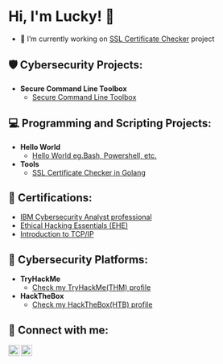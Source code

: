 <h1>Hi, I'm Lucky! 👋 </h1>


- 🔭 I’m currently working on [SSL Certificate Checker](https://github.com/cyberthirty/SSL-Certificate-Checker) project
  
<h2>🛡️ Cybersecurity Projects:</h2>

- <b>Secure Command Line Toolbox</b>
  - [Secure Command Line Toolbox](https://github.com/cyberthirty/Secure-Command-Line-Toolbox/blob/main/Secure%20Command%20Line%20Toolbox.md)

<h2>💻 Programming and Scripting Projects:</h2>

- <b>Hello World</b>
  - [Hello World eg.Bash, Powershell, etc.](https://github.com/cyberthirty/Hello-World)
- <b>Tools</b>
  - [SSL Certificate Checker in Golang](https://github.com/cyberthirty/SSL-Certificate-Checker)

<h2>📜 Certifications:</h2>

- [IBM Cybersecurity Analyst professional](https://www.credly.com/badges/38fd0f82-7511-4864-8e00-4788ec814e17/linked_in_profile?trk=public_profile_see-credential)
- [Ethical Hacking Essentials (EHE)](https://coursera.org/verify/SX564QHSGSKL?trk=public_profile_see-credential)
- [Introduction to TCP/IP](https://coursera.org/verify/AE4UCM7S3EZY?trk=public_profile_see-credential)


<h2>🔐 Cybersecurity Platforms: </h2>

- <b>TryHackMe</b>
  - [Check my TryHackMe(THM) profile](https://tryhackme.com/p/cyber30)
- <b>HackTheBox</b>
  - [Check my HackTheBox(HTB) profile](https://tryhackme.com/p/cyber30)

<h2> 🤳 Connect with me:</h2>

[<img align="left" alt="cyberthirty30 | Twitter" width="22px" src="https://cdn.jsdelivr.net/npm/simple-icons@v3/icons/twitter.svg" />][twitter]
[<img align="left" alt="Cyber30 | LinkedIn" width="22px" src="https://cdn.jsdelivr.net/npm/simple-icons@v3/icons/linkedin.svg" />][linkedin]

[twitter]: https://twitter.com/cyberthirty30
[linkedin]: https://linkedin.com/in/cyber30

<!--
**cyberthirty/cyberthirty** is a ✨ _special_ ✨ repository because its `README.md` (this file) appears on your GitHub profile.

Here are some ideas to get you started:

- 🔭 I’m currently working on ...
- 🌱 I’m currently learning ...
- 👯 I’m looking to collaborate on ...
- 🤔 I’m looking for help with ...
- 💬 Ask me about ...
- 📫 How to reach me: ...
- 😄 Pronouns: ...
- ⚡ Fun fact: ...
-->
